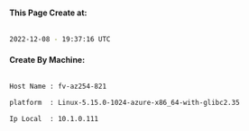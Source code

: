 
   
#### This Page Create at:

```bash

2022-12-08 - 19:37:16 UTC

```

#### Create By Machine:

```bash

Host Name : fv-az254-821

platform  : Linux-5.15.0-1024-azure-x86_64-with-glibc2.35

Ip Local  : 10.1.0.111

```

